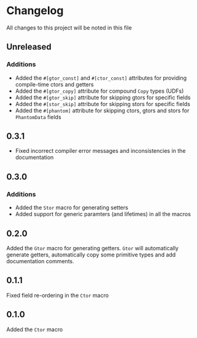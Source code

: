 # Changelog

All changes to this project will be noted in this file

## Unreleased

### Additions

- Added the `#[gtor_const]` and `#[ctor_const]` attributes for providing compile-time ctors and getters
- Added the `#[gtor_copy]` attribute for compound `Copy` types (UDFs)
- Added the `#[gtor_skip]` attribute for skipping gtors for specific fields
- Added the `#[stor_skip]` attribute for skipping stors for specific fields
- Added the `#[phantom]` attribute for skipping ctors, gtors and stors for `PhantomData` fields

## 0.3.1

- Fixed incorrect compiler error messages and inconsistencies in the documentation

## 0.3.0

### Additions

- Added the `Stor` macro for generating setters
- Added support for generic paramters (and lifetimes) in all the macros

## 0.2.0

Added the `Gtor` macro for generating getters. `Gtor` will automatically generate getters, automatically
copy some primitive types and add documentation comments.

## 0.1.1

Fixed field re-ordering in the `Ctor` macro

## 0.1.0

Added the `Ctor` macro

